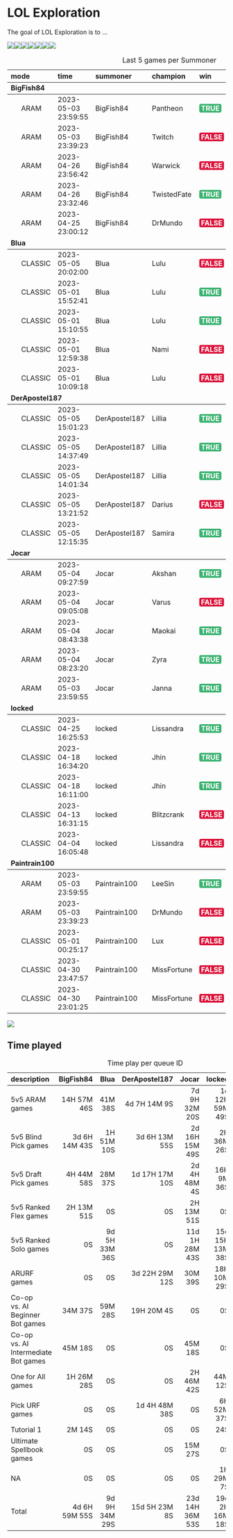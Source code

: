 
<!-- README.md is generated from README.Rmd. Please edit that file -->

# LOL Exploration

<!-- badges: start -->
<!-- badges: end -->

The goal of LOL Exploration is to …

![](README_files/figure-gfm/unnamed-chunk-2-1.png)<!-- -->![](README_files/figure-gfm/unnamed-chunk-2-2.png)<!-- -->![](README_files/figure-gfm/unnamed-chunk-2-3.png)<!-- -->![](README_files/figure-gfm/unnamed-chunk-2-4.png)<!-- -->![](README_files/figure-gfm/unnamed-chunk-2-5.png)<!-- -->![](README_files/figure-gfm/unnamed-chunk-2-6.png)<!-- -->![](README_files/figure-gfm/unnamed-chunk-2-7.png)<!-- -->
<table>
<caption>
Last 5 games per Summoner
</caption>
<thead>
<tr>
<th style="text-align:left;">
mode
</th>
<th style="text-align:left;">
time
</th>
<th style="text-align:left;">
summoner
</th>
<th style="text-align:left;">
champion
</th>
<th style="text-align:left;">
win
</th>
<th style="text-align:right;">
kills
</th>
<th style="text-align:right;">
assists
</th>
<th style="text-align:right;">
deaths
</th>
<th style="text-align:right;">
kda
</th>
</tr>
</thead>
<tbody>
<tr grouplength="5">
<td colspan="9" style="border-bottom: 1px solid;">
<strong>BigFish84</strong>
</td>
</tr>
<tr>
<td style="text-align:left;padding-left: 2em;" indentlevel="1">
ARAM
</td>
<td style="text-align:left;">
2023-05-03 23:59:55
</td>
<td style="text-align:left;">
BigFish84
</td>
<td style="text-align:left;">
Pantheon
</td>
<td style="text-align:left;">
<span
style=" font-weight: bold;    color: white !important;border-radius: 4px; padding-right: 4px; padding-left: 4px; background-color: #3CB371 !important;">TRUE</span>
</td>
<td style="text-align:right;">
12
</td>
<td style="text-align:right;">
23
</td>
<td style="text-align:right;">
9
</td>
<td style="text-align:right;">
3.9
</td>
</tr>
<tr>
<td style="text-align:left;padding-left: 2em;" indentlevel="1">
ARAM
</td>
<td style="text-align:left;">
2023-05-03 23:39:23
</td>
<td style="text-align:left;">
BigFish84
</td>
<td style="text-align:left;">
Twitch
</td>
<td style="text-align:left;">
<span
style=" font-weight: bold;    color: white !important;border-radius: 4px; padding-right: 4px; padding-left: 4px; background-color: #DC143C !important;">FALSE</span>
</td>
<td style="text-align:right;">
6
</td>
<td style="text-align:right;">
16
</td>
<td style="text-align:right;">
10
</td>
<td style="text-align:right;">
2.2
</td>
</tr>
<tr>
<td style="text-align:left;padding-left: 2em;" indentlevel="1">
ARAM
</td>
<td style="text-align:left;">
2023-04-26 23:56:42
</td>
<td style="text-align:left;">
BigFish84
</td>
<td style="text-align:left;">
Warwick
</td>
<td style="text-align:left;">
<span
style=" font-weight: bold;    color: white !important;border-radius: 4px; padding-right: 4px; padding-left: 4px; background-color: #DC143C !important;">FALSE</span>
</td>
<td style="text-align:right;">
6
</td>
<td style="text-align:right;">
13
</td>
<td style="text-align:right;">
11
</td>
<td style="text-align:right;">
1.7
</td>
</tr>
<tr>
<td style="text-align:left;padding-left: 2em;" indentlevel="1">
ARAM
</td>
<td style="text-align:left;">
2023-04-26 23:32:46
</td>
<td style="text-align:left;">
BigFish84
</td>
<td style="text-align:left;">
TwistedFate
</td>
<td style="text-align:left;">
<span
style=" font-weight: bold;    color: white !important;border-radius: 4px; padding-right: 4px; padding-left: 4px; background-color: #3CB371 !important;">TRUE</span>
</td>
<td style="text-align:right;">
3
</td>
<td style="text-align:right;">
10
</td>
<td style="text-align:right;">
10
</td>
<td style="text-align:right;">
1.3
</td>
</tr>
<tr>
<td style="text-align:left;padding-left: 2em;" indentlevel="1">
ARAM
</td>
<td style="text-align:left;">
2023-04-25 23:00:12
</td>
<td style="text-align:left;">
BigFish84
</td>
<td style="text-align:left;">
DrMundo
</td>
<td style="text-align:left;">
<span
style=" font-weight: bold;    color: white !important;border-radius: 4px; padding-right: 4px; padding-left: 4px; background-color: #DC143C !important;">FALSE</span>
</td>
<td style="text-align:right;">
4
</td>
<td style="text-align:right;">
9
</td>
<td style="text-align:right;">
10
</td>
<td style="text-align:right;">
1.3
</td>
</tr>
<tr grouplength="5">
<td colspan="9" style="border-bottom: 1px solid;">
<strong>Blua</strong>
</td>
</tr>
<tr>
<td style="text-align:left;padding-left: 2em;" indentlevel="1">
CLASSIC
</td>
<td style="text-align:left;">
2023-05-05 20:02:00
</td>
<td style="text-align:left;">
Blua
</td>
<td style="text-align:left;">
Lulu
</td>
<td style="text-align:left;">
<span
style=" font-weight: bold;    color: white !important;border-radius: 4px; padding-right: 4px; padding-left: 4px; background-color: #DC143C !important;">FALSE</span>
</td>
<td style="text-align:right;">
1
</td>
<td style="text-align:right;">
4
</td>
<td style="text-align:right;">
8
</td>
<td style="text-align:right;">
0.6
</td>
</tr>
<tr>
<td style="text-align:left;padding-left: 2em;" indentlevel="1">
CLASSIC
</td>
<td style="text-align:left;">
2023-05-01 15:52:41
</td>
<td style="text-align:left;">
Blua
</td>
<td style="text-align:left;">
Lulu
</td>
<td style="text-align:left;">
<span
style=" font-weight: bold;    color: white !important;border-radius: 4px; padding-right: 4px; padding-left: 4px; background-color: #3CB371 !important;">TRUE</span>
</td>
<td style="text-align:right;">
3
</td>
<td style="text-align:right;">
32
</td>
<td style="text-align:right;">
6
</td>
<td style="text-align:right;">
5.8
</td>
</tr>
<tr>
<td style="text-align:left;padding-left: 2em;" indentlevel="1">
CLASSIC
</td>
<td style="text-align:left;">
2023-05-01 15:10:55
</td>
<td style="text-align:left;">
Blua
</td>
<td style="text-align:left;">
Lulu
</td>
<td style="text-align:left;">
<span
style=" font-weight: bold;    color: white !important;border-radius: 4px; padding-right: 4px; padding-left: 4px; background-color: #3CB371 !important;">TRUE</span>
</td>
<td style="text-align:right;">
1
</td>
<td style="text-align:right;">
12
</td>
<td style="text-align:right;">
4
</td>
<td style="text-align:right;">
3.2
</td>
</tr>
<tr>
<td style="text-align:left;padding-left: 2em;" indentlevel="1">
CLASSIC
</td>
<td style="text-align:left;">
2023-05-01 12:59:38
</td>
<td style="text-align:left;">
Blua
</td>
<td style="text-align:left;">
Nami
</td>
<td style="text-align:left;">
<span
style=" font-weight: bold;    color: white !important;border-radius: 4px; padding-right: 4px; padding-left: 4px; background-color: #DC143C !important;">FALSE</span>
</td>
<td style="text-align:right;">
4
</td>
<td style="text-align:right;">
19
</td>
<td style="text-align:right;">
5
</td>
<td style="text-align:right;">
4.6
</td>
</tr>
<tr>
<td style="text-align:left;padding-left: 2em;" indentlevel="1">
CLASSIC
</td>
<td style="text-align:left;">
2023-05-01 10:09:18
</td>
<td style="text-align:left;">
Blua
</td>
<td style="text-align:left;">
Lulu
</td>
<td style="text-align:left;">
<span
style=" font-weight: bold;    color: white !important;border-radius: 4px; padding-right: 4px; padding-left: 4px; background-color: #DC143C !important;">FALSE</span>
</td>
<td style="text-align:right;">
1
</td>
<td style="text-align:right;">
22
</td>
<td style="text-align:right;">
7
</td>
<td style="text-align:right;">
3.3
</td>
</tr>
<tr grouplength="5">
<td colspan="9" style="border-bottom: 1px solid;">
<strong>DerApostel187</strong>
</td>
</tr>
<tr>
<td style="text-align:left;padding-left: 2em;" indentlevel="1">
CLASSIC
</td>
<td style="text-align:left;">
2023-05-05 15:01:23
</td>
<td style="text-align:left;">
DerApostel187
</td>
<td style="text-align:left;">
Lillia
</td>
<td style="text-align:left;">
<span
style=" font-weight: bold;    color: white !important;border-radius: 4px; padding-right: 4px; padding-left: 4px; background-color: #3CB371 !important;">TRUE</span>
</td>
<td style="text-align:right;">
4
</td>
<td style="text-align:right;">
0
</td>
<td style="text-align:right;">
5
</td>
<td style="text-align:right;">
0.8
</td>
</tr>
<tr>
<td style="text-align:left;padding-left: 2em;" indentlevel="1">
CLASSIC
</td>
<td style="text-align:left;">
2023-05-05 14:37:49
</td>
<td style="text-align:left;">
DerApostel187
</td>
<td style="text-align:left;">
Lillia
</td>
<td style="text-align:left;">
<span
style=" font-weight: bold;    color: white !important;border-radius: 4px; padding-right: 4px; padding-left: 4px; background-color: #3CB371 !important;">TRUE</span>
</td>
<td style="text-align:right;">
9
</td>
<td style="text-align:right;">
2
</td>
<td style="text-align:right;">
2
</td>
<td style="text-align:right;">
5.5
</td>
</tr>
<tr>
<td style="text-align:left;padding-left: 2em;" indentlevel="1">
CLASSIC
</td>
<td style="text-align:left;">
2023-05-05 14:01:34
</td>
<td style="text-align:left;">
DerApostel187
</td>
<td style="text-align:left;">
Lillia
</td>
<td style="text-align:left;">
<span
style=" font-weight: bold;    color: white !important;border-radius: 4px; padding-right: 4px; padding-left: 4px; background-color: #3CB371 !important;">TRUE</span>
</td>
<td style="text-align:right;">
14
</td>
<td style="text-align:right;">
4
</td>
<td style="text-align:right;">
8
</td>
<td style="text-align:right;">
2.2
</td>
</tr>
<tr>
<td style="text-align:left;padding-left: 2em;" indentlevel="1">
CLASSIC
</td>
<td style="text-align:left;">
2023-05-05 13:21:52
</td>
<td style="text-align:left;">
DerApostel187
</td>
<td style="text-align:left;">
Darius
</td>
<td style="text-align:left;">
<span
style=" font-weight: bold;    color: white !important;border-radius: 4px; padding-right: 4px; padding-left: 4px; background-color: #DC143C !important;">FALSE</span>
</td>
<td style="text-align:right;">
9
</td>
<td style="text-align:right;">
2
</td>
<td style="text-align:right;">
11
</td>
<td style="text-align:right;">
1.0
</td>
</tr>
<tr>
<td style="text-align:left;padding-left: 2em;" indentlevel="1">
CLASSIC
</td>
<td style="text-align:left;">
2023-05-05 12:15:35
</td>
<td style="text-align:left;">
DerApostel187
</td>
<td style="text-align:left;">
Samira
</td>
<td style="text-align:left;">
<span
style=" font-weight: bold;    color: white !important;border-radius: 4px; padding-right: 4px; padding-left: 4px; background-color: #3CB371 !important;">TRUE</span>
</td>
<td style="text-align:right;">
12
</td>
<td style="text-align:right;">
0
</td>
<td style="text-align:right;">
1
</td>
<td style="text-align:right;">
12.0
</td>
</tr>
<tr grouplength="5">
<td colspan="9" style="border-bottom: 1px solid;">
<strong>Jocar</strong>
</td>
</tr>
<tr>
<td style="text-align:left;padding-left: 2em;" indentlevel="1">
ARAM
</td>
<td style="text-align:left;">
2023-05-04 09:27:59
</td>
<td style="text-align:left;">
Jocar
</td>
<td style="text-align:left;">
Akshan
</td>
<td style="text-align:left;">
<span
style=" font-weight: bold;    color: white !important;border-radius: 4px; padding-right: 4px; padding-left: 4px; background-color: #3CB371 !important;">TRUE</span>
</td>
<td style="text-align:right;">
7
</td>
<td style="text-align:right;">
17
</td>
<td style="text-align:right;">
8
</td>
<td style="text-align:right;">
3.0
</td>
</tr>
<tr>
<td style="text-align:left;padding-left: 2em;" indentlevel="1">
ARAM
</td>
<td style="text-align:left;">
2023-05-04 09:05:08
</td>
<td style="text-align:left;">
Jocar
</td>
<td style="text-align:left;">
Varus
</td>
<td style="text-align:left;">
<span
style=" font-weight: bold;    color: white !important;border-radius: 4px; padding-right: 4px; padding-left: 4px; background-color: #DC143C !important;">FALSE</span>
</td>
<td style="text-align:right;">
15
</td>
<td style="text-align:right;">
14
</td>
<td style="text-align:right;">
7
</td>
<td style="text-align:right;">
4.1
</td>
</tr>
<tr>
<td style="text-align:left;padding-left: 2em;" indentlevel="1">
ARAM
</td>
<td style="text-align:left;">
2023-05-04 08:43:38
</td>
<td style="text-align:left;">
Jocar
</td>
<td style="text-align:left;">
Maokai
</td>
<td style="text-align:left;">
<span
style=" font-weight: bold;    color: white !important;border-radius: 4px; padding-right: 4px; padding-left: 4px; background-color: #3CB371 !important;">TRUE</span>
</td>
<td style="text-align:right;">
6
</td>
<td style="text-align:right;">
35
</td>
<td style="text-align:right;">
9
</td>
<td style="text-align:right;">
4.6
</td>
</tr>
<tr>
<td style="text-align:left;padding-left: 2em;" indentlevel="1">
ARAM
</td>
<td style="text-align:left;">
2023-05-04 08:23:20
</td>
<td style="text-align:left;">
Jocar
</td>
<td style="text-align:left;">
Zyra
</td>
<td style="text-align:left;">
<span
style=" font-weight: bold;    color: white !important;border-radius: 4px; padding-right: 4px; padding-left: 4px; background-color: #3CB371 !important;">TRUE</span>
</td>
<td style="text-align:right;">
5
</td>
<td style="text-align:right;">
23
</td>
<td style="text-align:right;">
6
</td>
<td style="text-align:right;">
4.7
</td>
</tr>
<tr>
<td style="text-align:left;padding-left: 2em;" indentlevel="1">
ARAM
</td>
<td style="text-align:left;">
2023-05-03 23:59:55
</td>
<td style="text-align:left;">
Jocar
</td>
<td style="text-align:left;">
Janna
</td>
<td style="text-align:left;">
<span
style=" font-weight: bold;    color: white !important;border-radius: 4px; padding-right: 4px; padding-left: 4px; background-color: #3CB371 !important;">TRUE</span>
</td>
<td style="text-align:right;">
7
</td>
<td style="text-align:right;">
42
</td>
<td style="text-align:right;">
10
</td>
<td style="text-align:right;">
4.9
</td>
</tr>
<tr grouplength="5">
<td colspan="9" style="border-bottom: 1px solid;">
<strong>locked</strong>
</td>
</tr>
<tr>
<td style="text-align:left;padding-left: 2em;" indentlevel="1">
CLASSIC
</td>
<td style="text-align:left;">
2023-04-25 16:25:53
</td>
<td style="text-align:left;">
locked
</td>
<td style="text-align:left;">
Lissandra
</td>
<td style="text-align:left;">
<span
style=" font-weight: bold;    color: white !important;border-radius: 4px; padding-right: 4px; padding-left: 4px; background-color: #3CB371 !important;">TRUE</span>
</td>
<td style="text-align:right;">
8
</td>
<td style="text-align:right;">
13
</td>
<td style="text-align:right;">
6
</td>
<td style="text-align:right;">
3.5
</td>
</tr>
<tr>
<td style="text-align:left;padding-left: 2em;" indentlevel="1">
CLASSIC
</td>
<td style="text-align:left;">
2023-04-18 16:34:20
</td>
<td style="text-align:left;">
locked
</td>
<td style="text-align:left;">
Jhin
</td>
<td style="text-align:left;">
<span
style=" font-weight: bold;    color: white !important;border-radius: 4px; padding-right: 4px; padding-left: 4px; background-color: #3CB371 !important;">TRUE</span>
</td>
<td style="text-align:right;">
3
</td>
<td style="text-align:right;">
5
</td>
<td style="text-align:right;">
1
</td>
<td style="text-align:right;">
8.0
</td>
</tr>
<tr>
<td style="text-align:left;padding-left: 2em;" indentlevel="1">
CLASSIC
</td>
<td style="text-align:left;">
2023-04-18 16:11:00
</td>
<td style="text-align:left;">
locked
</td>
<td style="text-align:left;">
Jhin
</td>
<td style="text-align:left;">
<span
style=" font-weight: bold;    color: white !important;border-radius: 4px; padding-right: 4px; padding-left: 4px; background-color: #3CB371 !important;">TRUE</span>
</td>
<td style="text-align:right;">
8
</td>
<td style="text-align:right;">
0
</td>
<td style="text-align:right;">
0
</td>
<td style="text-align:right;">
8.0
</td>
</tr>
<tr>
<td style="text-align:left;padding-left: 2em;" indentlevel="1">
CLASSIC
</td>
<td style="text-align:left;">
2023-04-13 16:31:15
</td>
<td style="text-align:left;">
locked
</td>
<td style="text-align:left;">
Blitzcrank
</td>
<td style="text-align:left;">
<span
style=" font-weight: bold;    color: white !important;border-radius: 4px; padding-right: 4px; padding-left: 4px; background-color: #DC143C !important;">FALSE</span>
</td>
<td style="text-align:right;">
2
</td>
<td style="text-align:right;">
5
</td>
<td style="text-align:right;">
7
</td>
<td style="text-align:right;">
1.0
</td>
</tr>
<tr>
<td style="text-align:left;padding-left: 2em;" indentlevel="1">
CLASSIC
</td>
<td style="text-align:left;">
2023-04-04 16:05:48
</td>
<td style="text-align:left;">
locked
</td>
<td style="text-align:left;">
Lissandra
</td>
<td style="text-align:left;">
<span
style=" font-weight: bold;    color: white !important;border-radius: 4px; padding-right: 4px; padding-left: 4px; background-color: #DC143C !important;">FALSE</span>
</td>
<td style="text-align:right;">
12
</td>
<td style="text-align:right;">
12
</td>
<td style="text-align:right;">
5
</td>
<td style="text-align:right;">
4.8
</td>
</tr>
<tr grouplength="5">
<td colspan="9" style="border-bottom: 1px solid;">
<strong>Paintrain100</strong>
</td>
</tr>
<tr>
<td style="text-align:left;padding-left: 2em;" indentlevel="1">
ARAM
</td>
<td style="text-align:left;">
2023-05-03 23:59:55
</td>
<td style="text-align:left;">
Paintrain100
</td>
<td style="text-align:left;">
LeeSin
</td>
<td style="text-align:left;">
<span
style=" font-weight: bold;    color: white !important;border-radius: 4px; padding-right: 4px; padding-left: 4px; background-color: #3CB371 !important;">TRUE</span>
</td>
<td style="text-align:right;">
12
</td>
<td style="text-align:right;">
41
</td>
<td style="text-align:right;">
14
</td>
<td style="text-align:right;">
3.8
</td>
</tr>
<tr>
<td style="text-align:left;padding-left: 2em;" indentlevel="1">
ARAM
</td>
<td style="text-align:left;">
2023-05-03 23:39:23
</td>
<td style="text-align:left;">
Paintrain100
</td>
<td style="text-align:left;">
DrMundo
</td>
<td style="text-align:left;">
<span
style=" font-weight: bold;    color: white !important;border-radius: 4px; padding-right: 4px; padding-left: 4px; background-color: #DC143C !important;">FALSE</span>
</td>
<td style="text-align:right;">
8
</td>
<td style="text-align:right;">
15
</td>
<td style="text-align:right;">
6
</td>
<td style="text-align:right;">
3.8
</td>
</tr>
<tr>
<td style="text-align:left;padding-left: 2em;" indentlevel="1">
CLASSIC
</td>
<td style="text-align:left;">
2023-05-01 00:25:17
</td>
<td style="text-align:left;">
Paintrain100
</td>
<td style="text-align:left;">
Lux
</td>
<td style="text-align:left;">
<span
style=" font-weight: bold;    color: white !important;border-radius: 4px; padding-right: 4px; padding-left: 4px; background-color: #DC143C !important;">FALSE</span>
</td>
<td style="text-align:right;">
0
</td>
<td style="text-align:right;">
0
</td>
<td style="text-align:right;">
0
</td>
<td style="text-align:right;">
0.0
</td>
</tr>
<tr>
<td style="text-align:left;padding-left: 2em;" indentlevel="1">
CLASSIC
</td>
<td style="text-align:left;">
2023-04-30 23:47:57
</td>
<td style="text-align:left;">
Paintrain100
</td>
<td style="text-align:left;">
MissFortune
</td>
<td style="text-align:left;">
<span
style=" font-weight: bold;    color: white !important;border-radius: 4px; padding-right: 4px; padding-left: 4px; background-color: #DC143C !important;">FALSE</span>
</td>
<td style="text-align:right;">
2
</td>
<td style="text-align:right;">
7
</td>
<td style="text-align:right;">
10
</td>
<td style="text-align:right;">
0.9
</td>
</tr>
<tr>
<td style="text-align:left;padding-left: 2em;" indentlevel="1">
CLASSIC
</td>
<td style="text-align:left;">
2023-04-30 23:01:25
</td>
<td style="text-align:left;">
Paintrain100
</td>
<td style="text-align:left;">
MissFortune
</td>
<td style="text-align:left;">
<span
style=" font-weight: bold;    color: white !important;border-radius: 4px; padding-right: 4px; padding-left: 4px; background-color: #DC143C !important;">FALSE</span>
</td>
<td style="text-align:right;">
7
</td>
<td style="text-align:right;">
13
</td>
<td style="text-align:right;">
12
</td>
<td style="text-align:right;">
1.7
</td>
</tr>
</tbody>
</table>

![](README_files/figure-gfm/unnamed-chunk-2-8.png)<!-- -->

## Time played

<table>
<caption>
Time play per queue ID
</caption>
<thead>
<tr>
<th style="text-align:left;">
description
</th>
<th style="text-align:right;">
BigFish84
</th>
<th style="text-align:right;">
Blua
</th>
<th style="text-align:right;">
DerApostel187
</th>
<th style="text-align:right;">
Jocar
</th>
<th style="text-align:right;">
locked
</th>
<th style="text-align:right;">
Paintrain100
</th>
</tr>
</thead>
<tbody>
<tr>
<td style="text-align:left;">
5v5 ARAM games
</td>
<td style="text-align:right;">
14H 57M 46S
</td>
<td style="text-align:right;">
41M 38S
</td>
<td style="text-align:right;">
4d 7H 14M 9S
</td>
<td style="text-align:right;">
7d 9H 32M 20S
</td>
<td style="text-align:right;">
1d 12H 59M 49S
</td>
<td style="text-align:right;">
1d 9H 23M 2S
</td>
</tr>
<tr>
<td style="text-align:left;">
5v5 Blind Pick games
</td>
<td style="text-align:right;">
3d 6H 14M 43S
</td>
<td style="text-align:right;">
1H 51M 10S
</td>
<td style="text-align:right;">
3d 6H 13M 55S
</td>
<td style="text-align:right;">
2d 16H 15M 49S
</td>
<td style="text-align:right;">
2H 36M 26S
</td>
<td style="text-align:right;">
2d 22H 6M 26S
</td>
</tr>
<tr>
<td style="text-align:left;">
5v5 Draft Pick games
</td>
<td style="text-align:right;">
4H 44M 58S
</td>
<td style="text-align:right;">
28M 37S
</td>
<td style="text-align:right;">
1d 17H 17M 10S
</td>
<td style="text-align:right;">
2d 4H 48M 4S
</td>
<td style="text-align:right;">
16H 9M 36S
</td>
<td style="text-align:right;">
5H 8M 9S
</td>
</tr>
<tr>
<td style="text-align:left;">
5v5 Ranked Flex games
</td>
<td style="text-align:right;">
2H 13M 51S
</td>
<td style="text-align:right;">
0S
</td>
<td style="text-align:right;">
0S
</td>
<td style="text-align:right;">
2H 13M 51S
</td>
<td style="text-align:right;">
0S
</td>
<td style="text-align:right;">
2H 13M 51S
</td>
</tr>
<tr>
<td style="text-align:left;">
5v5 Ranked Solo games
</td>
<td style="text-align:right;">
0S
</td>
<td style="text-align:right;">
9d 5H 33M 36S
</td>
<td style="text-align:right;">
0S
</td>
<td style="text-align:right;">
11d 1H 28M 43S
</td>
<td style="text-align:right;">
15d 15H 13M 38S
</td>
<td style="text-align:right;">
12H 41M 28S
</td>
</tr>
<tr>
<td style="text-align:left;">
ARURF games
</td>
<td style="text-align:right;">
0S
</td>
<td style="text-align:right;">
0S
</td>
<td style="text-align:right;">
3d 22H 29M 12S
</td>
<td style="text-align:right;">
30M 39S
</td>
<td style="text-align:right;">
18H 10M 29S
</td>
<td style="text-align:right;">
0S
</td>
</tr>
<tr>
<td style="text-align:left;">
Co-op vs. AI Beginner Bot games
</td>
<td style="text-align:right;">
34M 37S
</td>
<td style="text-align:right;">
59M 28S
</td>
<td style="text-align:right;">
19H 20M 4S
</td>
<td style="text-align:right;">
0S
</td>
<td style="text-align:right;">
0S
</td>
<td style="text-align:right;">
0S
</td>
</tr>
<tr>
<td style="text-align:left;">
Co-op vs. AI Intermediate Bot games
</td>
<td style="text-align:right;">
45M 18S
</td>
<td style="text-align:right;">
0S
</td>
<td style="text-align:right;">
0S
</td>
<td style="text-align:right;">
45M 18S
</td>
<td style="text-align:right;">
0S
</td>
<td style="text-align:right;">
45M 18S
</td>
</tr>
<tr>
<td style="text-align:left;">
One for All games
</td>
<td style="text-align:right;">
1H 26M 28S
</td>
<td style="text-align:right;">
0S
</td>
<td style="text-align:right;">
0S
</td>
<td style="text-align:right;">
2H 46M 42S
</td>
<td style="text-align:right;">
44M 12S
</td>
<td style="text-align:right;">
43M 33S
</td>
</tr>
<tr>
<td style="text-align:left;">
Pick URF games
</td>
<td style="text-align:right;">
0S
</td>
<td style="text-align:right;">
0S
</td>
<td style="text-align:right;">
1d 4H 48M 38S
</td>
<td style="text-align:right;">
0S
</td>
<td style="text-align:right;">
6H 52M 37S
</td>
<td style="text-align:right;">
0S
</td>
</tr>
<tr>
<td style="text-align:left;">
Tutorial 1
</td>
<td style="text-align:right;">
2M 14S
</td>
<td style="text-align:right;">
0S
</td>
<td style="text-align:right;">
0S
</td>
<td style="text-align:right;">
0S
</td>
<td style="text-align:right;">
24S
</td>
<td style="text-align:right;">
0S
</td>
</tr>
<tr>
<td style="text-align:left;">
Ultimate Spellbook games
</td>
<td style="text-align:right;">
0S
</td>
<td style="text-align:right;">
0S
</td>
<td style="text-align:right;">
0S
</td>
<td style="text-align:right;">
15M 27S
</td>
<td style="text-align:right;">
0S
</td>
<td style="text-align:right;">
0S
</td>
</tr>
<tr>
<td style="text-align:left;">
NA
</td>
<td style="text-align:right;">
0S
</td>
<td style="text-align:right;">
0S
</td>
<td style="text-align:right;">
0S
</td>
<td style="text-align:right;">
0S
</td>
<td style="text-align:right;">
1H 29M 7S
</td>
<td style="text-align:right;">
45M 38S
</td>
</tr>
<tr>
<td style="text-align:left;">
Total
</td>
<td style="text-align:right;">
4d 6H 59M 55S
</td>
<td style="text-align:right;">
9d 9H 34M 29S
</td>
<td style="text-align:right;">
15d 5H 23M 8S
</td>
<td style="text-align:right;">
23d 14H 36M 53S
</td>
<td style="text-align:right;">
19d 2H 16M 18S
</td>
<td style="text-align:right;">
5d 5H 47M 25S
</td>
</tr>
</tbody>
</table>
